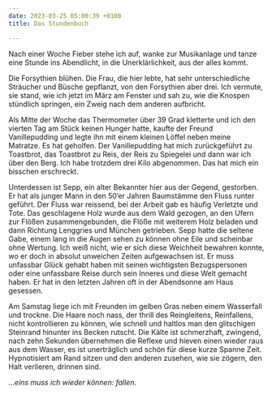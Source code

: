 ```yaml
---
date: 2023-03-25 05:00:39 +0100
title: Das Stundenbuch

---
```

Nach einer Woche Fieber stehe ich auf, wanke zur Musikanlage und tanze eine Stunde ins Abendlicht, in die Unerklärlichkeit, aus der alles kommt.

Die Forsythien blühen. Die Frau, die hier lebte, hat sehr unterschiedliche Sträucher und Büsche gepflanzt, von den Forsythien aber drei. Ich vermute, sie stand, wie ich jetzt im März am Fenster und sah zu, wie die Knospen stündlich springen, ein Zweig nach dem anderen aufbricht.

Als Mitte der Woche das Thermometer über 39 Grad kletterte und ich den vierten Tag am Stück keinen Hunger hatte, kaufte der Freund Vanillepudding und legte ihn mit einem kleinen Löffel neben meine Matratze. Es hat geholfen. Der Vanillepudding hat mich zurückgeführt zu Toastbrot, das Toastbrot zu Reis, der Reis zu Spiegelei und dann war ich über den Berg. Ich habe trotzdem drei Kilo abgenommen. Das hat mich ein bisschen erschreckt.

Unterdessen ist Sepp, ein alter Bekannter hier aus der Gegend, gestorben. Er hat als junger Mann in den 50‘er Jahren Baumstämme den Fluss runter geführt. Der Fluss war reissend, bei der Arbeit gab es häufig Verletzte und Tote. Das geschlagene Holz wurde aus dem Wald gezogen, an den Ufern zur Flößen zusammengebunden, die Flöße mit weiterem Holz beladen und dann Richtung Lenggries und München getrieben. Sepp hatte die seltene Gabe, einem lang in die Augen sehen zu können ohne Eile und scheinbar ohne Wertung. Ich weiß nicht, wie er sich diese Weichheit bewahren konnte, wo er doch in absolut unweichen Zeiten aufgewachsen ist. Er muss unfassbar Glück gehabt haben mit seinen wichtigsten Bezugspersonen oder eine unfassbare Reise durch sein Inneres und diese Welt gemacht haben. Er hat in den letzten Jahren oft in der Abendsonne am Haus gesessen.

Am Samstag liege ich mit Freunden im gelben Gras neben einem Wasserfall und trockne. Die Haare noch nass, der thrill des Reingleitens, Reinfallens, nicht kontrollieren zu können, wie schnell und haltlos man den glitschigen Steinrand hinunter ins Becken rutscht. Die Kälte ist schmerzhaft, zwingend, nach zehn Sekunden übernehmen die Reflexe und hieven einen wieder raus aus dem Wasser, es ist unerträglich und schön für diese kurze Spanne Zeit. Hypnotisiert am Rand sitzen und den anderen zusehen, wie sie zögern, den Halt verlieren, drinnen sind.

_...eins muss ich wieder können: fallen._